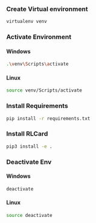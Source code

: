 ### Create Virtual environment

```bash
virtualenv venv
```

### Activate Environment

#### Windows

```bash
.\venv\Scripts\activate
```

#### Linux

```bash
source venv/Scripts/activate
```

### Install Requirements

```bash
pip install -r requirements.txt
```

### Install RLCard

```bash
pip3 install -e .
```

### Deactivate Env

#### Windows

```bash
deactivate
```

#### Linux

```bash
source deactivate
```